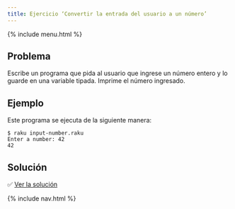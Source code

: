 ```yaml
---
title: Ejercicio ‘Convertir la entrada del usuario a un número’
---
```


{% include menu.html %}

## Problema

Escribe un programa que pida al usuario que ingrese un número entero y lo guarde en una variable tipada. Imprime el número ingresado.

## Ejemplo

Este programa se ejecuta de la siguiente manera:

```console
$ raku input-number.raku
Enter a number: 42
42
```

## Solución

✅ [Ver la solución](solution)

{% include nav.html %}